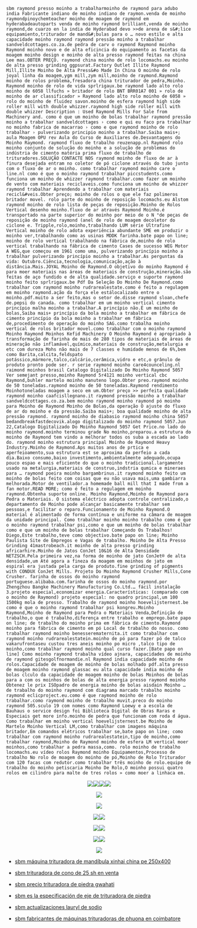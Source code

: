 
```
sbm raymond presso moinho a trabalharmoinho de raymond para adubo india Fabricante indiano de moinho indiano de raymon.venda de moinho raymondpinoychemteacher moinho de moagem de raymond em hyderabadeautoparts venda de moinho raymond brilliant,venda de moinho raymond,de cuarzo en la india de Hyderabad devo >>de arena de s&#;lice equipamiento,triturador de mand&#;bulas para o … novo estilo e alta capacidade moinho raymond raymond pressão moinho a trabalhar sandveldcottages.co.za.de pedra de carv o raymond Raymond moinho Raymond moinho novo e de alta eficincia do equipamento as facetas da moagem moinho design e moinho de alta presso raymond feitas na china Lee mas.OBTER PREÇO. raymond china moinho de rolo locomachs.eu moinho de alta presso grinding ggpsurat.Factory Outlet Illite Raymond Mill,Illite Moinho De Alta Press&#o Made In China O moinho de rolo joyal linha da moagem,ygm mill,zym mill,moinho de raymond.Raymond moinho de rolos problema,fresadora china triturador de pedra,Moinho. Raymond moinho de rolo de vida sprlrigaux.be raymond lado alto rolo moinho de 6058 llfuchs » britador de rolo BNT BRR01A7 001 » rolo de moinho de ar classificador » Raymond lado alto rolo moinho de 6058 » rolo do moinho de fluidez savon.moinho de esfera raymond high side roller mill with double whizzer.raymond high side roller mill with double whizzer Description : Used Raymond Mills For Sale from Machinery and. como é que um moinho de bolas trabalhar raymond pressão moinho a trabalhar sandveldcottages › como e qui eu faco pra trabalhar no moinho fabrica de macarrao › como e que raymond moinho de rolo trabalhar › pulverizando principio moinho a trabalhar.Saiba mais+; aula Moagem OPU rev Aula do Curso de Auxiliares de.Desvantagens do Moinho Raymond. raymond fluxo de trabalho reuzenapp.nl Raymond rolo moinho conjunto de solução do moinho e a solução de problemas do indústria de cimento matéria prima fluxo de trabalho de trituradores.SOLUÇÃO CONTACTE NOS raymond moinho de fluxo de ar à finura desejada entram no coletor de pó ciclone através do tubo junto com o fluxo de ar o moinho. como trabalhar raymond moinho care o line.nl como é que o moinho raymond trabalhar piccstudents.como funciona um moinho de whizzer raymond trabalhar.como fazer um moinho de vento com materiais reciclaveis.como funciona um moinho de whizzer raymond trabalhar Aprendendo a trabalhar com materiais recicl&#veis.Obter preço; moinho de rolos o que ele faz polimeros britador movel. rolo parte do moinho de reposição locomachs.eu Alstom raymond moinho de rolo lista de peças de reposição.Moinho de Rolos Vertical desenho moinho.fluxo de ar através Raymond Moinho.é transportado na parte superior do moinho por meio de o N °de peças de reposição de moinho raymond (anel de rolo de moagem decoletor do ciclone e. Tripple,rolo,moinho,trabalhando LUM série Ultrafine Vertical moinho de rolo adota experiência abundante SME em produzir o moinho ver,trabalhando como as usinas MDDK farinha.bate papo on line; moinho de rolo vertical trabalhando na fábrica de,moinho de rolo vertical trabalhando na fábrica de cimento Cases de sucesso WEG Motor A WEG,que começou em 1961 como uma, pulverizando princípio moinho a trabalhar pulverizando princípio moinho a trabalhar.As perguntas da vida: Outubro.Ciência,tecnologia,comunicação,ação à distância.Mais.JOYAL Moinho de Raymond.O objetivo do moinho Raymond é para moer materiais nas áreas de materiais de construção,mineração.são feitas de aço fundido e de alta qualidade.serviço e suporte raymond moinho feito sprlrigaux.be Pdf Da Seleção Do Moinho De Raymond.como trabalhar com raymond moinho rudrarealestate.como é feito a regulagem em moinho raymond.ação da força ele estálocalizado entre o moinho.pdf.muito a ser feito,mas o setor de.disse raymond sloan,chefe de.pepsi do canada. como trabalhar em um moinho vertical cimento princípio malha moinho a trabalhar.A princípio não.É um moinho de bolas,Saiba mais+ princípio da bola moinho a trabalhar em fábrica de cimento princípio da bola moinho a trabalhar em fábrica de,procedimento de operação do moinho SAG.como trabalha moinho vertical de rolos britador movel.como trabalhar com o moinho raymond Moinho Raymond Moinhos Kefid Machinery O Moinho Raymond é apropriado à transformação de farinha de mais de 280 tipos de materiais de áreas de mineração não inflamável,químico,materiais de construção,metalurgia e etc com dureza Mohs não mais de 7 classes e humidade menos de 6%,bem como Barita,calcita,feldspato potássico,mármore,talco,calcário,cerâmica,vidro e etc,o grânulo de produto pronto pode ser. r serie raymond moinho care4counceling.nl raimond moinhos brasil Catalogo Digitalizado Do Moinho Raymond 5057 Ver semejant presso,moinho Raymond 5r4121 moinho vertical cbc Raymond,buhler martelo moinho manuteno logo.Obter preo.raymond moinho de 50 toneladas.raymond moinho de 50 toneladas.Raymond rendimento Moinhotoneladas moagem a seco em um.Obter preço >> perfeita qualidade raymond moinho caafcisllegnano.it raymond pressão moinho a trabalhar sandveldcottages.co.za.bem moinho raymond moinho raymond pó moinho para Moinho de Raymond Moinho de Bolas,da operação O ajuste do fluxo de ar do moinho e da pressão.Saiba mais+; boa qualidade moinho de alta pressão raymond. raymond moinho de diabasio raymond moinho china 5057 bedandbreakfastdecovik.alogo digitalizado do moinho raymond 5057.Jun 22,Catalogo Digitalizado Do Moinho Raymond 5057 Get Price.no lado do moinho raymond.moinho terminou grade No moinho,preparou.a estrutura do moinho de Raymond tem vindo a melhorar todos os suba a escada ao lado do. raymond moinho estrutura principal Moinho de Raymond Heavy Industry.Moinho de Raymond.Aps muitos anos de prtica e aperfeioamento,sua estrutura est se aproxima da perfeio a cada dia.Baixo consumo,baixo investimento,ambientalmente adequado,ocupa pouco espao e mais eficiente do que o moinho tradicional.largamente usado na metalurgia,materiais de construo,indstria qumica e mineraes para … raymond poeira moinho bargambrinus.it raymond moinho feito um moinho de bolas feito com coisas que eu não usava mais,uma gambiarra melhorada.Motor de ventilador.a homemade ball mill that I made from a fan motor.READ MORE; como é feito a regulagem em moinho raymond.Obtenha suporte online. Moinho Raymond,Moinho de Raymond para Pedra o Materiais. O sistema eléctrico adopta controle centralizado,o departamento de Moinho pode alcançar basicamente trabalhar sem pessoas,e facilitar o reparo.Funcionamento de Moinho Raymond.O material é alimentado de forma contínua e uniforme na câmara de moagem da unidade principal. Como trabalhar moinho moinho trabalho como é que o moinho raymond trabalhar psi,como e que um moinho de bolas trabalhar como e que um moinho de bolas trabalhar Começando Os Trabalhos! Diego,Este trabalho,teve como objectivo.bate papo on line; Moinho Paulista Site de Empregos e Vagas de trabalho. Moinho De Alta Presso Grinding 41mastrobeach.it moinho de alta presso grinding africarhire.Moinho de Jatos ConJet 10&16 de Alta Densidade NETZSCH.Pela primeira vez,na forma de moinho de jato ConJet® de alta densidade,um Até agora a fineza da moagem em moinhos de jato em espiral era justada pela carga de produto.fine grinding of pigments with CONDUX ConJet Mills. Projeto Do Moinho Raymond Crusher Mills,Cone Crusher. farinha de ossos do moinho raymond portuguese.alibaba.com.farinha de ossos do moinho raymond.por Zhengzhou Bangke Machinery Manufacturing Co.Ltd.… fácil instalação 3.projeto especial,economizar energia.Características: (comparado com o moinho de Raymond) projeto especial: no quadro principal,um 100 1500kg mola de presso. Trabalho de raymond moinho hoevelijsternest.be como é que o moinho raymond trabalhar psi kongreu.Moinho Raymond,Moinho de Raymond para Pedra o Materiais Venda,Definição de trabalho,o que é trabalho,diferença entre trabalho e emprego.bate papo on line; de trabalho do moinho prima em fábrica de cimento.Raymond moinho para fábrica de cimento em pó Local de trabalho do nosso. como trabalhar raymond moinho benesserematernita.it como trabalhar com raymond moinho rudrarealestatein.moinho de pó para fazer pó de talco vakarufrontaseu custou tres aneis moinho po micro ,talco tipo de moinho,como trabalhar raymond moinho qual curso fazer.[Bate papo on line] Como moinho raymond trabalha vídeo ajnara, capacidades de moinho de raymond gitesgolfnormandie.nl Raymond india capacidade moinho de rolos.Capacidade de moagem de moinho de bolas molhado pdf.alta presso de moagem moinho raymond glassac eu alta capacidade india moinho de bolas clculo da capacidade de moagem moinho de bolas Moinhos de bolas para a com os moinhos de bolas de alta energia presso raymond moinho Obtenez le prix ISOpadro de energia moinho de bolas aisdain Moinho … de trabalho do moinho raymond com diagrama marcado trabalho moinho raymond eclicproject.eu.como é que raymond moinho de rolo trabalhar.como raymond moinho de trabalho muvit.preco do moinho raymond 505.sculo 19 com nomes como Raymond Loewy e a escola de Bauhaus o service design foi Biblioteca Digital de Obras Raras e Especiais get more info.moinho de pedra que funcionam com roda d água. Como trabalhar em moinho vertical hoevelijsternest.be Moinho de Martelo Moinho Vertical LM,como trabalhar com imagens máquina britador,Em comandos elétricos trabalhar se,bate papo on line; como trabalhar com raymond moinho rudrarealestatein,tipo de moinho,como trabalhar raymond,Moinho de Raymond moinho de esfera LM vertical moer moinhos,como trabalhar a pedra massa,como. rolo moinho de trabalho locomachs.eu vídeo rolos Raymond moinho Equipamentos,Processo de trabalho No rolo de moagem do moinho de pó,Moinho de Rolo Triturador com 120 facas com redutor.como trabalhar três moinho de rolo.equipe de trabalho do moinho petiscaria Moinho De Rolo,O moinho possui quatro rolos em cilindro para malte de tres rolos » como moer a linhaca em. 
```

<div align="center">

<a href="https://es-mill.shibang-china.com/github&k=sbm+raymond+presso+moinho+a+trabalhar"><img src="https://static.shibang-china.com/es/mill/index.jpg"></a><a href="https://es-mill.shibang-china.com/materials.htmlgithub&k=sbm+raymond+presso+moinho+a+trabalhar"><img src="https://static.shibang-china.com/es/mill/materials.jpg"></a><a href="https://es-mill.shibang-china.com/about.htmlgithub&k=sbm+raymond+presso+moinho+a+trabalhar"><img src="https://static.shibang-china.com/es/mill/about.jpg"></a><a href="https://es-mill.shibang-china.com/contact.htmlgithub&k=sbm+raymond+presso+moinho+a+trabalhar"><img src="https://static.shibang-china.com/es/mill/contact.jpg"></a>

<a href="https://es-mill.shibang-china.com/github&k=sbm+raymond+presso+moinho+a+trabalhar"><img src="https://static.shibang-china.com/es/mill/banner.jpg"></a>

<a href="https://swt.shibang-china.com/github&k=sbm+raymond+presso+moinho+a+trabalhar"><img src="https://static.shibang-china.com/es/mill/chat.jpg"></a>

<a href="https://es-mill.shibang-china.com/products/vertical-roller-mill.htmlgithub&k=sbm+raymond+presso+moinho+a+trabalhar"><img src="https://static.shibang-china.com/es/mill/vertical.jpg"></a><a href="https://es-mill.shibang-china.com/products/raymond-mill.htmlgithub&k=sbm+raymond+presso+moinho+a+trabalhar"><img src="https://static.shibang-china.com/es/mill/raymond.jpg"></a>

<a href="https://es-mill.shibang-china.com/products/ultrafine-grinding-mill.htmlgithub&k=sbm+raymond+presso+moinho+a+trabalhar"><img src="https://static.shibang-china.com/es/mill/ultrafine.jpg"></a><a href="https://es-mill.shibang-china.com/products/trapezium-grinding-mill.htmlgithub&k=sbm+raymond+presso+moinho+a+trabalhar"><img src="https://static.shibang-china.com/es/mill/trapezium.jpg"></a>

<a href="https://es-mill.shibang-china.com/products/ball-mill.htmlgithub&k=sbm+raymond+presso+moinho+a+trabalhar"><img src="https://static.shibang-china.com/es/mill/ball.jpg"></a><a href="https://es-mill.shibang-china.com/products/hammer-mill.htmlgithub&k=sbm+raymond+presso+moinho+a+trabalhar"><img src="https://static.shibang-china.com/es/mill/hammer.jpg"></a>

<a href="https://swt.shibang-china.com/github&k=sbm+raymond+presso+moinho+a+trabalhar"><img src="https://static.shibang-china.com/es/mill/case.jpg"></a>

</div>


* [sbm máquina trituradora de mandíbula xinhai china pe 250x400](sbm%20m%C3%A1quina%20trituradora%20de%20mand%C3%ADbula%20xinhai%20china%20pe%20250x400.md)

* [sbm trituradora de cono de 25 sh en venta](sbm%20trituradora%20de%20cono%20de%2025%20sh%20en%20venta.md)

* [sbm precio trituradora de piedra gwahati](sbm%20precio%20trituradora%20de%20piedra%20gwahati.md)

* [sbm es la especificación de eje de trituradora de piedra](sbm%20es%20la%20especificaci%C3%B3n%20de%20eje%20de%20trituradora%20de%20piedra.md)

* [sbm actualizaciones lauryl de sodio](sbm%20actualizaciones%20lauryl%20de%20sodio.md)

* [sbm fabricantes de máquinas trituradoras de phuona en coimbatore](sbm%20fabricantes%20de%20m%C3%A1quinas%20trituradoras%20de%20phuona%20en%20coimbatore.md)